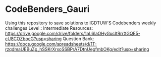 # CodeBenders_Gauri
 Using this repository to save solutions to IGDTUW'S Codebenders weekly challenges Level : Intermediate Resources: https://drive.google.com/drive/folders/1aL6laOHyGucItRrrXGQE5-cU8COZbocG?usp=sharing Question Bank: https://docs.google.com/spreadsheets/d/1T-rzqdmaUEBuZg_hSSKrXrxoSSBPrA7DtnUegfmbOKg/edit?usp=sharing
